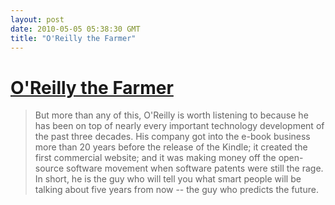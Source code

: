 ```yaml
---
layout: post
date: 2010-05-05 05:38:30 GMT
title: "O'Reilly the Farmer"
---
```

# [O'Reilly the Farmer](http://www.inc.com/magazine/20100501/the-oracle-of-silicon-valley_Printer_Friendly.html)

> But more than any of this, O'Reilly is worth listening to because he has been on top of nearly every important technology development of the past three decades. His company got into the e-book business more than 20 years before the release of the Kindle; it created the first commercial website; and it was making money off the open-source software movement when software patents were still the rage. In short, he is the guy who will tell you what smart people will be talking about five years from now -- the guy who predicts the future.